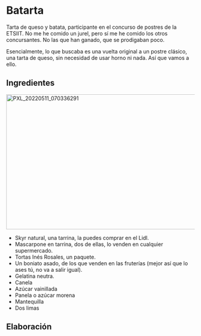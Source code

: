 # Batarta

Tarta de queso y batata, participante en el concurso de postres de la ETSIIT. No
me he comido un jurel, pero sí me he comido los otros concursantes. No las que
han ganado, que se prodigaban poco.

Esencialmente, lo que buscaba es una vuelta original a un postre clásico, una
tarta de queso, sin necesidad de usar horno ni nada. Así que vamos a ello.

## Ingredientes

<a data-flickr-embed="true"
href="https://www.flickr.com/photos/atalaya/52065833529/in/datetaken/"
title="PXL_20220511_070336291"><img
src="https://live.staticflickr.com/65535/52065833529_eb5499c423_z.jpg"
width="640" height="360" alt="PXL_20220511_070336291"></a><script async
src="//embedr.flickr.com/assets/client-code.js" charset="utf-8"></script>

* Skyr natural, una tarrina, la puedes comprar en el Lidl.
* Mascarpone en tarrina, dos de ellas, lo venden en cualquier supermercado.
* Tortas Inés Rosales, un paquete.
* Un boniato asado, de los que venden en las fruterías (mejor así que lo ases
  tú, no va a salir igual).
* Gelatina neutra.
* Canela
* Azúcar vainillada
* Panela o azúcar morena
* Mantequilla
* Dos limas



## Elaboración
